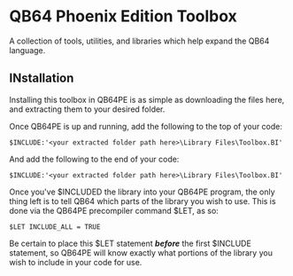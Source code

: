# QB64 Phoenix Edition Toolbox
 A collection of tools, utilities, and libraries which help expand the QB64 language.

 ## INstallation
 Installing this toolbox in QB64PE is as simple as downloading the files here, and extracting them to your desired folder.

 Once QB64PE is up and running, add the following to the top of your code: 
 ```
 $INCLUDE:'<your extracted folder path here>\Library Files\Toolbox.BI'
 ```

 And add the following to the end of your code:
 ```
 $INCLUDE:'<your extracted folder path here>\Library Files\Toolbox.BI'
 ```

 Once you've $INCLUDED the library into your QB64PE program, the only thing left is to tell QB64 which parts of the library you wish to use.
 This is done via the QB64PE precompiler command $LET, as so:
 ```
 $LET INCLUDE_ALL = TRUE
 ```

 Be certain to place this $LET statement ***before*** the first $INCLUDE statement, so QB64PE will know exactly what portions of the library you wish to include in your code for use.



